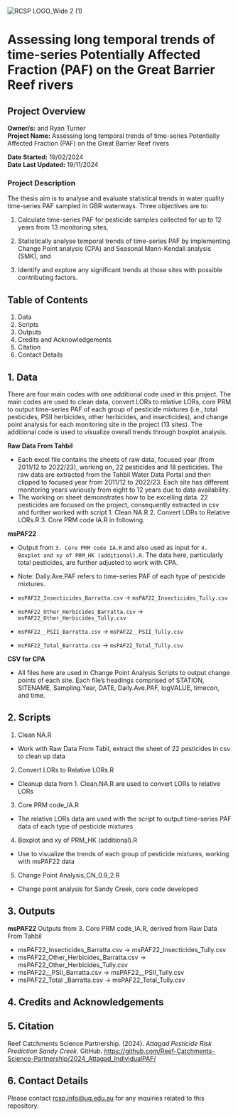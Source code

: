 ![RCSP LOGO_Wide 2 (1)](https://github.com/user-attachments/assets/eb142ac1-314c-4200-985d-612b2d25efb9)


# Assessing long temporal trends of time-series Potentially Affected Fraction (PAF) on the Great Barrier Reef rivers
## Project Overview

**Owner/s:**  and Ryan Turner  
**Project Name:** Assessing long temporal trends of time-series Potentially Affected Fraction (PAF) on the Great Barrier Reef rivers

**Date Started:** 19/02/2024  
**Date Last Updated:** 19/11/2024 

### Project Description
The thesis aim is to analyse and evaluate statistical trends in water quality time-series PAF sampled in GBR waterways. Three objectives are to: 

1) Calculate time-series PAF for pesticide samples collected for up to 12 years from 13 monitoring sites, 

2) Statistically analyse temporal trends of time-series PAF by implementing Change Point analysis (CPA) and Seasonal Mann-Kendall analysis (SMK), and 

3) Identify and explore any significant trends at those sites with possible contributing factors. 

## Table of Contents

1. Data
2. Scripts
3. Outputs
4. Credits and Acknowledgements
5. Citation
6. Contact Details

## 1. Data
There are four main codes with one additional code used in this project. The main codes are used to clean data, convert LORs to relative LORs, core PRM to output time-series PAF of each group of pesticide mixtures (i.e., total pesticides, PSII herbicides, other herbicides, and insecticides), and change point analysis for each monitoring site in the project (13 sites). The additional code is used to visualize overall trends through boxplot analysis.  

**Raw Data From Tahbil**
   - Each excel file contains the sheets of raw data, focused year (from 2011/12 to 2022/23), working on, 22 pesticides and 18 pesticides. The raw data are extracted from the Tahbil Water Data Portal and then clipped to focused year from 2011/12 to 2022/23. Each site has different monitoring years variously from eight to 12 years due to data availability.
   - The working on sheet demonstrates how to be excelling data. 22 pesticides are focused on the project, consequently extracted in csv and further worked with script 1. Clean NA.R 2. Convert LORs to Relative LORs.R 3. Core PRM code IA.R in following.  
     
**msPAF22**
- Output from `3. Core PRM code IA.R` and also used as input for `4. Boxplot and xy of PRM_HK (additional).R`. The data here, particularly total pesticides, are further adjusted to work with CPA.
- Note: Daily.Ave.PAF refers to time-series PAF of each type of pesticide mixtures.

- `msPAF22_Insecticides_Barratta.csv` -> `msPAF22_Insecticides_Tully.csv`

- `msPAF22_Other_Herbicides_Barratta.csv` -> `msPAF22_Other_Herbicides_Tully.csv`

- `msPAF22__PSII_Barratta.csv` -> `msPAF22__PSII_Tully.csv`

- `msPAF22_Total_Barratta.csv` -> `msPAF22_Total_Tully.csv`

**CSV for CPA**
- All files here are used in Change Point Analysis Scripts to output change points of each site. Each file’s headings comprised of STATION, SITENAME, Sampling.Year, DATE, Daily.Ave.PAF, logVALUE, timecon, and time.

## 2. Scripts
1. Clean NA.R  
- Work with Raw Data From Tabil, extract the sheet of 22 pesticides in csv to clean up data 

2. Convert LORs to Relative LORs.R 
- Cleanup data from 1. Clean.NA.R are used to convert LORs to relative LORs  

3. Core PRM code_IA.R 
- The relative LORs data are used with the script to output time-series PAF data of each type of pesticide mixtures 

4. Boxplot and xy of PRM_HK (additional).R 
- Use to visualize the trends of each group of pesticide mixtures, working with msPAF22 data  

5. Change Point Analysis_CN_0.9_2.R 
- Change point analysis for Sandy Creek, core code developed  


## 3. Outputs

**msPAF22**
Outputs from 3. Core PRM code_IA.R, derived from Raw Data From Tahbil  
- msPAF22_Insecticides_Barratta.csv -> msPAF22_Insecticides_Tully.csv
- msPAF22_Other_Herbicides_Barratta.csv -> msPAF22_Other_Herbicides_Tully.csv
- msPAF22__PSII_Barratta.csv -> msPAF22__PSII_Tully.csv
- msPAF22_Total _Barratta.csv -> msPAF22_Total_Tully.csv 



## 4. Credits and Acknowledgements 


## 5. Citation

Reef Catchments Science Partnership. (2024). *Attagad Pesticide Risk Prediction Sandy Creek*. GitHub. https://github.com/Reef-Catchments-Science-Partnership/2024_Attagad_IndividualPAF/


## 6. Contact Details
Please contact rcsp.info@uq.edu.au for any inquiries related to this repository.
